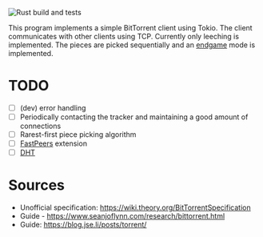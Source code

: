 ![Rust build and tests](https://github.com/TomasKralCZ/learntorrent/actions/workflows/rust.yml/badge.svg)

This program implements a simple BitTorrent client using Tokio. The client communicates with other clients
using TCP. Currently only leeching is implemented. The pieces are picked sequentially and an [endgame](https://wiki.theory.org/BitTorrentSpecification#End_Game) mode is implemented.

# TODO
- [ ] (dev) error handling
- [ ] Periodically contacting the tracker and maintaining a good amount of connections
- [ ] Rarest-first piece picking algorithm
- [ ] [FastPeers](https://wiki.theory.org/BitTorrentSpecification#Fast_Peers_Extensions) extension
- [ ] [DHT](https://wiki.theory.org/BitTorrentSpecification#Distributed_Hash_Table)

# Sources
- Unofficial specification: https://wiki.theory.org/BitTorrentSpecification <br/>
- Guide - https://www.seanjoflynn.com/research/bittorrent.html <br/>
- Guide: https://blog.jse.li/posts/torrent/ <br/>